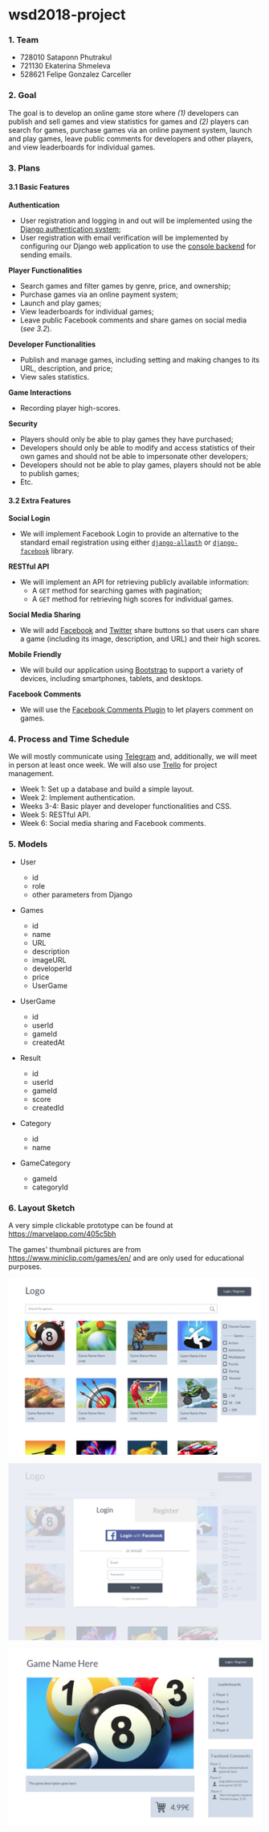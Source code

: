 # wsd2018-project

### 1. Team

* 728010 Sataponn Phutrakul
* 721130 Ekaterina Shmeleva
* 528621 Felipe Gonzalez Carceller


### 2. Goal

The goal is to develop an online game store where *(1)* developers can publish and sell games and view statistics for games and *(2)* players can search for games, purchase games via an online payment system, launch and play games, leave public comments for developers and other players, and view leaderboards for individual games.

### 3. Plans

#### 3.1 Basic Features

**Authentication**
* User registration and logging in and out will be implemented using the [Django authentication system](https://docs.djangoproject.com/en/2.1/topics/auth/);
* User registration with email verification will be implemented by configuring our Django web application to use the [console backend](https://docs.djangoproject.com/en/2.1/topics/email/#console-backend) for sending emails.

**Player Functionalities**
* Search games and filter games by genre, price, and ownership;
* Purchase games via an online payment system;
* Launch and play games;
* View leaderboards for individual games;
* Leave public Facebook comments and share games on social media (*see 3.2*).

**Developer Functionalities**
* Publish and manage games, including setting and making changes to its URL, description, and price;
* View sales statistics.

**Game Interactions**
* Recording player high-scores.

**Security**
* Players should only be able to play games they have purchased;
* Developers should only be able to modify and access statistics of their own games and should not be able to impersonate other developers;
* Developers should not be able to play games, players should not be able to publish games;
* Etc.

#### 3.2 Extra Features

**Social Login**
* We will implement Facebook Login to provide an alternative to the standard email registration using either [`django-allauth`](https://github.com/pennersr/django-allauth) or [`django-facebook`](https://github.com/tschellenbach/Django-facebook) library.

**RESTful API**
* We will implement an API for retrieving publicly available information:
  * A `GET` method for searching games with pagination;
  * A `GET` method for retrieving high scores for individual games.

**Social Media Sharing**
* We will add [Facebook](https://developers.facebook.com/docs/plugins/share-button/) and [Twitter](https://developer.twitter.com/en/docs/twitter-for-websites/tweet-button/overview.html) share buttons so that users can share a game (including its image, description, and URL) and their high scores.

**Mobile Friendly**
* We will build our application using [Bootstrap](https://getbootstrap.com/docs/3.3/) to support a variety of devices, including smartphones, tablets, and desktops.

**Facebook Comments**
* We will use the [Facebook Comments Plugin](https://developers.facebook.com/docs/plugins/comments/) to let players comment on games.

### 4. Process and Time Schedule

We will mostly communicate using [Telegram](https://telegram.org/) and, additionally, we will meet in person at least once week. We will also use [Trello](https://trello.com) for project management.

* Week 1: Set up a database and build a simple layout.
* Week 2: Implement authentication.
* Weeks 3-4: Basic player and developer functionalities and CSS.
* Week 5: RESTful API.
* Week 6: Social media sharing and Facebook comments.

### 5. Models
* User
  * id
  * role
  * other parameters from Django


* Games
  * id
  * name
  * URL
  * description
  * imageURL
  * developerId
  * price
  * UserGame


* UserGame
  * id
  * userId
  * gameId
  * createdAt


* Result
  * id
  * userId
  * gameId
  * score
  * createdId


* Category
  * id
  * name


* GameCategory
  * gameId
  * categoryId

### 6. Layout Sketch

A very simple clickable prototype can be found at https://marvelapp.com/405c5bh

The games' thumbnail pictures are from https://www.miniclip.com/games/en/ and are only used for educational purposes.

![alt text](Screenshot1.jpg)

![alt text](Screenshot2.jpg)

![alt text](Screenshot3.jpg)
